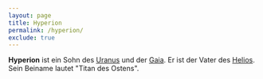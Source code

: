```yaml
---
layout: page
title: Hyperion
permalink: /hyperion/
exclude: true
---
```


**Hyperion** ist ein Sohn des [Uranus](/uranus/) und der [Gaia](/gaia/). Er ist der Vater des [Helios](/helios/). Sein Beiname lautet "Titan des Ostens".
